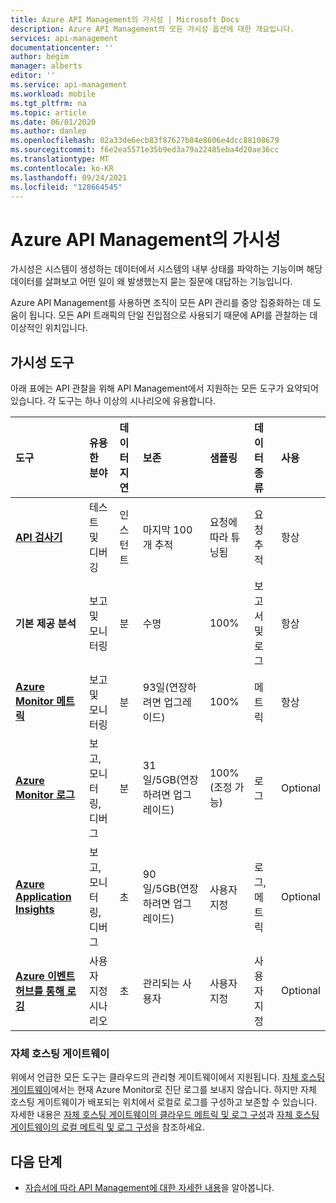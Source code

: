 ```yaml
---
title: Azure API Management의 가시성 | Microsoft Docs
description: Azure API Management의 모든 가시성 옵션에 대한 개요입니다.
services: api-management
documentationcenter: ''
author: begim
manager: alberts
editor: ''
ms.service: api-management
ms.workload: mobile
ms.tgt_pltfrm: na
ms.topic: article
ms.date: 06/01/2020
ms.author: danlep
ms.openlocfilehash: 02a33de6ecb83f87627b84e8606e4dcc88108679
ms.sourcegitcommit: f6e2ea5571e35b9ed3a79a22485eba4d20ae36cc
ms.translationtype: MT
ms.contentlocale: ko-KR
ms.lasthandoff: 09/24/2021
ms.locfileid: "128664545"
---
```

# <a name="observability-in-azure-api-management"></a>Azure API Management의 가시성

가시성은 시스템이 생성하는 데이터에서 시스템의 내부 상태를 파악하는 기능이며 해당 데이터를 살펴보고 어떤 일이 왜 발생했는지 묻는 질문에 대답하는 기능입니다. 

Azure API Management를 사용하면 조직이 모든 API 관리를 중앙 집중화하는 데 도움이 됩니다. 모든 API 트래픽의 단일 진입점으로 사용되기 때문에 API를 관찰하는 데 이상적인 위치입니다. 

## <a name="observability-tools"></a>가시성 도구

아래 표에는 API 관찰을 위해 API Management에서 지원하는 모든 도구가 요약되어 있습니다. 각 도구는 하나 이상의 시나리오에 유용합니다.

| 도구        | 유용한 분야    | 데이터 지연 | 보존 | 샘플링 | 데이터 종류 | 사용|
|:------------- |:-------------|:---- |:----|:---- |:--- |:---- 
| **[API 검사기](api-management-howto-api-inspector.md)** | 테스트 및 디버깅 | 인스턴트 | 마지막 100개 추적 | 요청에 따라 튜닝됨 | 요청 추적 | 항상
| **기본 제공 분석** | 보고 및 모니터링 | 분 | 수명 | 100% | 보고서 및 로그 | 항상 |
| **[Azure Monitor 메트릭](api-management-howto-use-azure-monitor.md)** | 보고 및 모니터링 | 분 | 93일(연장하려면 업그레이드) | 100% | 메트릭 | 항상 |
| **[Azure Monitor 로그](api-management-howto-use-azure-monitor.md)** | 보고, 모니터링, 디버그 | 분 | 31일/5GB(연장하려면 업그레이드) | 100%(조정 가능) | 로그 | Optional |
| **[Azure Application Insights](api-management-howto-app-insights.md)** | 보고, 모니터링, 디버그 | 초 | 90일/5GB(연장하려면 업그레이드) | 사용자 지정 | 로그, 메트릭 | Optional |
| **[Azure 이벤트 허브를 통해 로깅](api-management-howto-log-event-hubs.md)** | 사용자 지정 시나리오 | 초 | 관리되는 사용자 | 사용자 지정 | 사용자 지정 | Optional |

### <a name="self-hosted-gateway"></a>자체 호스팅 게이트웨이

위에서 언급한 모든 도구는 클라우드의 관리형 게이트웨이에서 지원됩니다. [자체 호스팅 게이트웨이](self-hosted-gateway-overview.md)에서는 현재 Azure Monitor로 진단 로그를 보내지 않습니다. 하지만 자체 호스팅 게이트웨이가 배포되는 위치에서 로컬로 로그를 구성하고 보존할 수 있습니다. 자세한 내용은 [자체 호스팅 게이트웨이의 클라우드 메트릭 및 로그 구성](how-to-configure-cloud-metrics-logs.md)과 [자체 호스팅 게이트웨이의 로컬 메트릭 및 로그 구성](how-to-configure-local-metrics-logs.md)을 참조하세요.

## <a name="next-steps"></a>다음 단계

* [자습서에 따라 API Management에 대한 자세한 내용](import-and-publish.md)을 알아봅니다.
